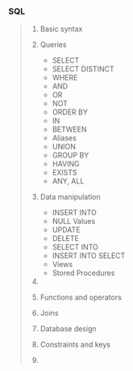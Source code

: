 ### SQL

> 1. Basic syntax
> 2. Queries
>    - SELECT
>    - SELECT DISTINCT
>    - WHERE
>    - AND
>    - OR
>    - NOT
>    - ORDER BY
>    - IN
>    - BETWEEN
>    - Aliases
>    - UNION
>    - GROUP BY
>    - HAVING
>    - EXISTS
>    - ANY, ALL
> 3. Data manipulation
>    - INSERT INTO
>    - NULL Values
>    - UPDATE
>    - DELETE
>    - SELECT INTO
>    - INSERT INTO SELECT
>    - Views
>    - Stored Procedures
> 5. 
> 6. Functions and operators
> 7. Joins
> 8. Database design
> 9. Constraints and keys
>
> 10. 
>
> 

